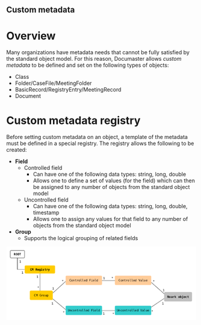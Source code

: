 Custom metadata
---------------------------

# Overview

Many organizations have metadata needs that cannot be fully satisfied by the standard object model. For this reason, Documaster allows *custom metadata* to be defined and set on the following types of objects:

- Class
- Folder/CaseFile/MeetingFolder
- BasicRecord/RegistryEntry/MeetingRecord
- Document

# Custom metadata registry

Before setting custom metadata on an object, a template of the metadata must be defined in a special registry. The registry allows the following to be created:

- **Field**
   - Controlled field
      - Can have one of the following data types: string, long, double
      - Allows one to define a set of values (for the field) which can then be assigned to any number of objects from the standard object model
   - Uncontrolled field
      - Can have one of the following data types: string, long, double, timestamp
      - Allows one to assign any values for that field to any number of objects from the standard object model
- **Group**
   - Supports the logical grouping of related fields

![Custom metadata](../img/custom-metadata.png)
